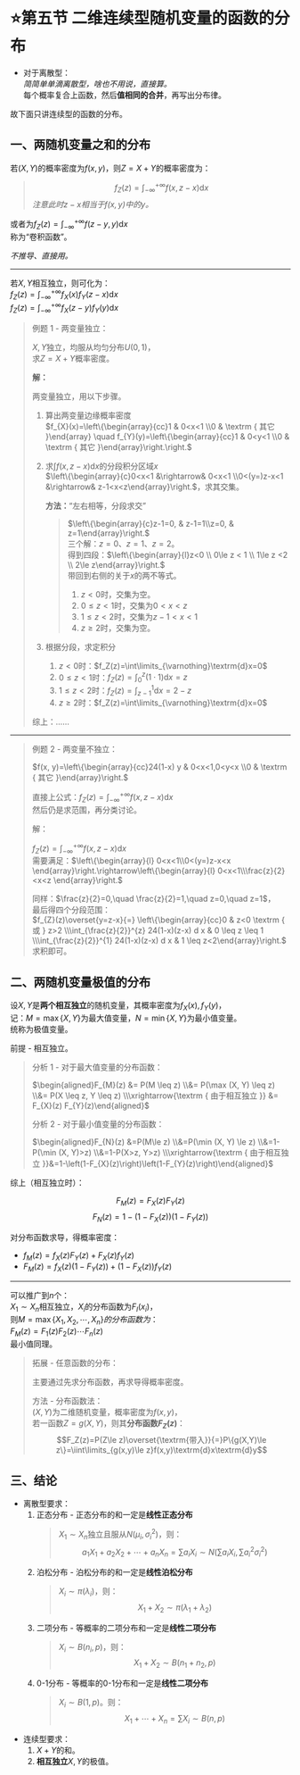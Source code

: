 # ⭐第五节 二维连续型随机变量的函数的分布

* 对于离散型：  
  *简简单单滴离散型，啥也不用说，直接算。*  
  每个概率复合上函数，然后**值相同的合并**，再写出分布律。

故下面只讲连续型的函数的分布。

## 一、两随机变量之和的分布

若$(X,Y)$的概率密度为$f(x,y)$，则$Z=X+Y$的概率密度为：
> $$f_Z(z)=\int_{-\infty}^{+\infty}f(x,z-x)\textrm{d}x$$
*注意此时$z-x$相当于$f(x,y)$中的$y$。*

或者为$f_Z(z)=\int_{-\infty}^{+\infty}f(z-y,y)\textrm{d}x$  
称为“卷积函数”。

*不推导、直接用。*

---

若$X,Y$相互独立，则可化为：  
$f_Z(z)=\int_{-\infty}^{+\infty}f_X(x)f_Y(z-x)\textrm{d}x$  
$f_Z(z)=\int_{-\infty}^{+\infty}f_X(z-y)f_Y(y)\textrm{d}x$

> 例题 1 - 两变量独立：
>
> $X,Y$独立，均服从均匀分布$U(0,1)$，  
> 求$Z=X+Y$概率密度。
>
> **解：**
>
> 两变量独立，用以下步骤。
>
> 1. 算出两变量边缘概率密度  
>    $f_{X}(x)=\left\{\begin{array}{cc}1 & 0<x<1 \\0 & \textrm { 其它 }\end{array} \quad f_{Y}(y)=\left\{\begin{array}{cc}1 & 0<y<1 \\0 & \textrm { 其它 }\end{array}\right.\right.$
> 2. 求$\int f(x,z-x)\textrm{d}x$的分段积分区域$x$  
>    $\left\{\begin{array}{c}0<x<1 &\rightarrow& 0<x<1 \\0<(y=)z-x<1 &\rightarrow& z-1<x<z\end{array}\right.$，求其交集。  
>
>    **方法：**“左右相等，分段求交”
>
>    > $\left\{\begin{array}{c}z-1=0, & z-1=1\\z=0, & z=1\end{array}\right.$  
>    > 三个解：$z=0$、$z=1$、$z=2$。  
>    > 得到四段：$\left\{\begin{array}{l}z<0 \\ 0\le z < 1 \\ 1\le z <2 \\ 2\le z\end{array}\right.$  
>    > 带回到右侧的关于$x$的两不等式。
>    >
>    > 1. $z<0$时，交集为空。
>    > 2. $0\le z<1$时，交集为$0<x<z$
>    > 3. $1\le z<2$时，交集为$z-1<x<1$  
>    > 4. $z\ge2$时，交集为空。
>
> 3. 根据分段，求定积分
>    1. $z<0$时：$f_Z(z)=\int\limits_{\varnothing}\textrm{d}x=0$
>    2. $0\le z<1$时：$f_Z(z)=\int_0^z(1\cdot 1)\textrm{d}x=z$
>    3. $1\le z<2$时：$f_Z(z)=\int_{z-1}^1\textrm{d}x=2-z$
>    4. $z\ge2$时：$f_Z(z)=\int\limits_{\varnothing}\textrm{d}x=0$
>
> 综上：……

---

> 例题 2 - 两变量不独立：
>
> $f(x, y)=\left\{\begin{array}{cc}24(1-x) y & 0<x<1,0<y<x \\0 & \textrm { 其它 }\end{array}\right.$
>
> 直接上公式：$f_Z(z)=\int_{-\infty}^{+\infty}f(x,z-x)\textrm{d}x$  
> 然后仍是求范围，再分类讨论。
>
> 解：
>
> $f_Z(z)=\int_{-\infty}^{+\infty}f(x,z-x)\textrm{d}x$  
> 需要满足：$\left\{\begin{array}{l} 0<x<1\\0<(y=)z-x<x \end{array}\right.\rightarrow\left\{\begin{array}{l} 0<x<1\\\frac{z}{2}<x<z \end{array}\right.$
>
> 同样：$\frac{z}{2}=0,\quad \frac{z}{2}=1,\quad z=0,\quad z=1$，  
> 最后得四个分段范围：  
> $f_{Z}(z)\overset{y=z-x}{=} \left\{\begin{array}{cc}0 & z<0 \textrm { 或 } z>2 \\\int_{\frac{z}{2}}^{z} 24(1-x)(z-x) d x & 0 \leq z \leq 1 \\\int_{\frac{z}{2}}^{1} 24(1-x)(z-x) d x & 1 \leq z<2\end{array}\right.$  
> 求积即可。

## 二、两随机变量极值的分布

设$X,Y$是**两个相互独立**的随机变量，其概率密度为$f_X(x),f_Y(y)$，  
记：$M=\max\{X,Y\}$为最大值变量，$N=\min\{X,Y\}$为最小值变量。  
统称为极值变量。

前提 - 相互独立。

> 分析 1 - 对于最大值变量的分布函数：
>
> $\begin{aligned}F_{M}(z) &= P(M \leq z) \\&= P(\max (X, Y) \leq z) \\&= P(X \leq z, Y \leq z) \\\xrightarrow{\textrm { 由于相互独立 }} &= F_{X}(z) F_{Y}(z)\end{aligned}$
>
> 分析 2 - 对于最小值变量的分布函数：
>
> $\begin{aligned}F_{N}(z) &=P(M\le z) \\&=P(\min (X, Y) \le z) \\&=1-P(\min (X, Y)>z) \\&=1-P(X>z, Y>z) \\\xrightarrow{\textrm { 由于相互独立 }}&=1-\left(1-F_{X}(z)\right)\left(1-F_{Y}(z)\right)\end{aligned}$

综上（相互独立时）：

$$F_M(z)=F_X(z)F_Y(z)$$
$$F_N(z)=1-(1-F_X(z))(1-F_Y(z))$$

对分布函数求导，得概率密度：

* $f_M(z)=f_X(z)F_Y(z)+F_X(z)f_Y(z)$  
* $F_M(z)=f_X(z)(1-F_Y(z)) + (1-F_X(z))f_Y(z)$

---

可以推广到$n$个：  
$X_1\sim X_n$相互独立，$X_i$的分布函数为$F_I(x_i)$，  
则$M=\max\{X_1,X_2,\cdots,X_n\}的分布函数为$：  
$F_M(z)=F_1(z)F_2(z)\cdots F_n(z)$  
最小值同理。

> 拓展 - 任意函数的分布：
>
> 主要通过先求分布函数，再求导得概率密度。
>
> 方法 - 分布函数法：  
> $(X,Y)$为二维随机变量，概率密度为$f(x,y)$，  
> 若一函数$Z=g(X,Y)$，则其**分布函数$F_Z(z)$**：
> $$F_Z(z)=P(Z\le z)\overset{\textrm{带入}}{=}P\{g(X,Y)\le z\}=\iint\limits_{g(x,y)\le z}f(x,y)\textrm{d}x\textrm{d}y$$

## 三、结论

* 离散型要求：
  1. 正态分布 - 正态分布的和一定是**线性正态分布**  
     > $X_1\sim X_n$独立且服从$N(\mu_i,\sigma_i^2)$，则：
     > $$a_1X_1+a_2X_2+\cdots+a_nX_n=\sum a_iX_i\sim N(\sum a_iX_i, \sum a_i^2\sigma_i^2)$$
  2. 泊松分布 - 泊松分布的和一定是**线性泊松分布**  
     > $X_i\sim \pi(\lambda_i)$，则：  
     > $$X_1+X_2 \sim \pi(\lambda_1+\lambda_2)$$
  3. 二项分布 - 等概率的二项分布和一定是**线性二项分布**
     > $X_i\sim B(n_i,p)$，则：
     > $$X_1+X_2\sim B(n_1+n_2,p)$$
  4. 0-1分布 - 等概率的0-1分布和一定是**线性二项分布**  
     > $X_i\sim B(1,p)$。则：
     > $$X_1+\cdots+X_n = \sum X_i \sim B(n,p)$$
* 连续型要求：
  1. $X+Y$的和。
  2. **相互独立**$X,Y$的极值。
